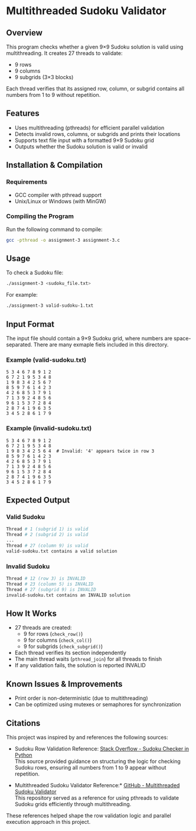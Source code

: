 # Multithreaded Sudoku Validator

## Overview
This program checks whether a given 9×9 Sudoku solution is valid using multithreading. It creates 27 threads to validate:
- 9 rows
- 9 columns
- 9 subgrids (3×3 blocks)

Each thread verifies that its assigned row, column, or subgrid contains all numbers from 1 to 9 without repetition.

## Features
- Uses multithreading (pthreads) for efficient parallel validation  
- Detects invalid rows, columns, or subgrids and prints their locations  
- Supports text file input with a formatted 9×9 Sudoku grid  
- Outputs whether the Sudoku solution is valid or invalid  

## Installation & Compilation
### Requirements
- GCC compiler with pthread support
- Unix/Linux or Windows (with MinGW)

### Compiling the Program
Run the following command to compile:
```sh
gcc -pthread -o assignment-3 assignment-3.c
```

## Usage
To check a Sudoku file:
```sh
./assignment-3 <sudoku_file.txt>
```
For example:
```sh
./assignment-3 valid-sudoku-1.txt
```

## Input Format
The input file should contain a 9×9 Sudoku grid, where numbers are space-separated. There are many exmaple fiels included in this directory.

### Example (valid-sudoku.txt)
```
5 3 4 6 7 8 9 1 2
6 7 2 1 9 5 3 4 8
1 9 8 3 4 2 5 6 7
8 5 9 7 6 1 4 2 3
4 2 6 8 5 3 7 9 1
7 1 3 9 2 4 8 5 6
9 6 1 5 3 7 2 8 4
2 8 7 4 1 9 6 3 5
3 4 5 2 8 6 1 7 9
```

### Example (invalid-sudoku.txt)
```
5 3 4 6 7 8 9 1 2
6 7 2 1 9 5 3 4 8
1 9 8 3 4 2 5 6 4  # Invalid: '4' appears twice in row 3
8 5 9 7 6 1 4 2 3
4 2 6 8 5 3 7 9 1
7 1 3 9 2 4 8 5 6
9 6 1 5 3 7 2 8 4
2 8 7 4 1 9 6 3 5
3 4 5 2 8 6 1 7 9
```

## Expected Output
### Valid Sudoku
```sh
Thread # 1 (subgrid 1) is valid
Thread # 2 (subgrid 2) is valid
...
Thread # 27 (column 9) is valid
valid-sudoku.txt contains a valid solution
```

### Invalid Sudoku
```sh
Thread # 12 (row 3) is INVALID
Thread # 23 (column 5) is INVALID
Thread # 27 (subgrid 9) is INVALID
invalid-sudoku.txt contains an INVALID solution
```

## How It Works
- 27 threads are created:
  - 9 for rows (`check_row()`)
  - 9 for columns (`check_col()`)
  - 9 for subgrids (`check_subgrid()`)
- Each thread verifies its section independently
- The main thread waits (`pthread_join`) for all threads to finish
- If any validation fails, the solution is reported INVALID

## **Known Issues & Improvements**
- Print order is non-deterministic (due to multithreading)
- Can be optimized using mutexes or semaphores for synchronization

## Citations
This project was inspired by and references the following sources:

- Sudoku Row Validation Reference:
  [Stack Overflow - Sudoku Checker in Python](https://stackoverflow.com/questions/17605898/sudoku-checker-in-python)  
  This source provided guidance on structuring the logic for checking Sudoku rows, ensuring all numbers from 1 to 9 appear without repetition.

- Multithreaded Sudoku Validator Reference:*
  [GitHub - Multithreaded Sudoku Validator](https://github.com/sarmadhashmi/multithreaded-sudoku-validator/blob/master/CSudokuValidator.c)  
  This repository served as a reference for using pthreads to validate Sudoku grids efficiently through multithreading.

These references helped shape the row validation logic and parallel execution approach in this project.
